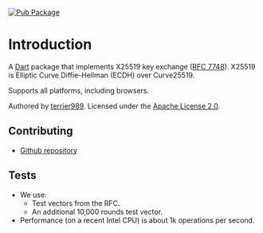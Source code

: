 [![Pub Package](https://img.shields.io/pub/v/curve25519.svg)](https://pub.dev/packages/curve25519)

# Introduction
A [Dart](https://dartlang.org) package that implements X25519 key exchange
([RFC 7748](https://tools.ietf.org/html/rfc7748)). X25519 is Elliptic Curve Diffie-Hellman
(ECDH) over Curve25519.

Supports all platforms, including browsers.

Authored by [terrier989](https://github.com/terrier989).
Licensed under the [Apache License 2.0](LICENSE).

## Contributing
  * [Github repository](https://github.com/terrier989/curve25519)

## Tests
  * We use:
    * Test vectors from the RFC.
    * An additional 10,000 rounds test vector.
  * Performance (on a recent Intel CPU) is about 1k operations per second.
